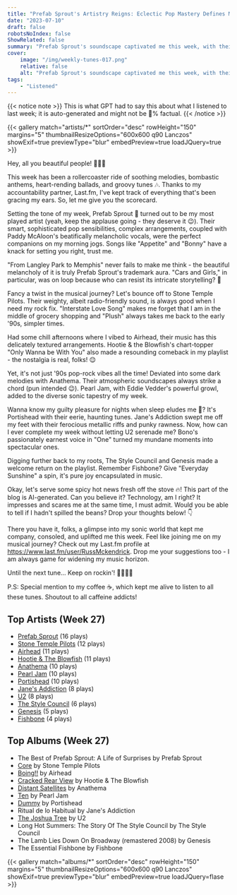 ```yaml
---
title: "Prefab Sprout's Artistry Reigns: Eclectic Pop Mastery Defines My Week"
date: "2023-07-10"
draft: false
robotsNoIndex: false
ShowRelated: false
summary: "Prefab Sprout's soundscape captivated me this week, with their eclectic melodies ruling my playlist. Their artistic genius is undeniable."
cover:
    image: "/img/weekly-tunes-017.png"
    relative: false
    alt: "Prefab Sprout's soundscape captivated me this week, with their eclectic melodies ruling my playlist. Their artistic genius is undeniable."
tags:
    - "Listened"
---
```


{{< notice note >}}
This is what GPT had to say this about what I listened to last week; it is auto-generated and might not be 💯% factual.
{{< /notice >}}

{{< gallery match="artists/*" sortOrder="desc" rowHeight="150" margins="5" thumbnailResizeOptions="600x600 q90 Lanczos" showExif=true previewType="blur" embedPreview=true loadJQuery=true >}}

Hey, all you beautiful people! 🎵🤘🏼

This week has been a rollercoaster ride of soothing melodies, bombastic anthems, heart-rending ballads, and groovy tunes 🎶. Thanks to my accountability partner, Last.fm, I've kept track of everything that's been gracing my ears. So, let me give you the scorecard.

Setting the tone of my week, Prefab Sprout 🌱 turned out to be my most played artist (yeah, keep the applause going - they deserve it 😉). Their smart, sophisticated pop sensibilities, complex arrangements, coupled with Paddy McAloon's beatifically melancholic vocals, were the perfect companions on my morning jogs. Songs like "Appetite" and "Bonny" have a knack for setting you right, trust me. 

"From Langley Park to Memphis" never fails to make me think - the beautiful melancholy of it is truly Prefab Sprout's trademark aura. "Cars and Girls," in particular, was on loop because who can resist its intricate storytelling? 🔁 

Fancy a twist in the musical journey? Let's bounce off to Stone Temple Pilots. Their weighty, albeit radio-friendly sound, is always good when I need my rock fix. "Interstate Love Song" makes me forget that I am in the middle of grocery shopping and "Plush" always takes me back to the early '90s, simpler times. 

Had some chill afternoons where I vibed to Airhead, their music has this delicately textured arrangements. Hootie & the Blowfish's chart-topper "Only Wanna be With You" also made a resounding comeback in my playlist - the nostalgia is real, folks! 😌 

Yet, it's not just '90s pop-rock vibes all the time! Deviated into some dark melodies with Anathema. Their atmospheric soundscapes always strike a chord (pun intended 😉). Pearl Jam, with Eddie Vedder's powerful growl, added to the diverse sonic tapestry of my week. 

Wanna know my guilty pleasure for nights when sleep eludes me 🌙? It's Portishead with their eerie, haunting tunes. Jane's Addiction swept me off my feet with their ferocious metallic riffs and punky rawness. Now, how can I ever complete my week without letting U2 serenade me? Bono's passionately earnest voice in "One" turned my mundane moments into spectacular ones.

Digging further back to my roots, The Style Council and Genesis made a welcome return on the playlist. Remember Fishbone? Give "Everyday Sunshine" a spin, it's pure joy encapsulated in music. 

Okay, let's serve some spicy hot news fresh off the stove 🔥! This part of the blog is AI-generated. Can you believe it? Technology, am I right? It impresses and scares me at the same time, I must admit. Would you be able to tell if I hadn't spilled the beans? Drop your thoughts below! 👇

There you have it, folks, a glimpse into my sonic world that kept me company, consoled, and uplifted me this week. Feel like joining me on my musical journey? Check out my Last.fm profile at https://www.last.fm/user/RussMckendrick. Drop me your suggestions too - I am always game for widening my music horizon.

Until the next tune...
Keep on rockin'! 🤘🏼🎸🎵 

P.S: Special mention to my coffee ☕, which kept me alive to listen to all these tunes. Shoutout to all caffeine addicts!

## Top Artists (Week 27)

- [Prefab Sprout](https://www.russ.fm/artist/prefab-sprout/) (16 plays)
- [Stone Temple Pilots](https://www.russ.fm/artist/stone-temple-pilots/) (12 plays)
- [Airhead](https://www.russ.fm/artist/airhead/) (11 plays)
- [Hootie & The Blowfish](https://www.russ.fm/artist/hootie-the-blowfish/) (11 plays)
- [Anathema](https://www.russ.fm/artist/anathema/) (10 plays)
- [Pearl Jam](https://www.russ.fm/artist/pearl-jam/) (10 plays)
- [Portishead](https://www.russ.fm/artist/portishead/) (10 plays)
- [Jane's Addiction](https://www.russ.fm/artist/jane-s-addiction/) (8 plays)
- [U2](https://www.russ.fm/artist/u2/) (8 plays)
- [The Style Council](https://www.russ.fm/artist/the-style-council/) (6 plays)
- [Genesis](https://www.russ.fm/artist/genesis/) (5 plays)
- [Fishbone](https://www.russ.fm/artist/fishbone/) (4 plays)


## Top Albums (Week 27)

- The Best of Prefab Sprout: A Life of Surprises by Prefab Sprout
- [Core](https://www.russ.fm/albums/core-4798781/) by Stone Temple Pilots
- [Boing!!](https://www.russ.fm/albums/boing-1343423/) by Airhead
- [Cracked Rear View](https://www.russ.fm/albums/cracked-rear-view-27617181/) by Hootie & The Blowfish
- [Distant Satellites](https://www.russ.fm/albums/distant-satellites-5766148/) by Anathema
- [Ten](https://www.russ.fm/albums/ten-1704831/) by Pearl Jam
- [Dummy](https://www.russ.fm/albums/dummy-6326631/) by Portishead
- Ritual de lo Habitual by Jane's Addiction
- [The Joshua Tree](https://www.russ.fm/albums/the-joshua-tree-10391869/) by U2
- Long Hot Summers: The Story Of The Style Council by The Style Council
- The Lamb Lies Down On Broadway (remastered 2008) by Genesis
- The Essential Fishbone by Fishbone


{{< gallery match="albums/*" sortOrder="desc" rowHeight="150" margins="5" thumbnailResizeOptions="600x600 q90 Lanczos" showExif=true previewType="blur" embedPreview=true loadJQuery=flase >}}